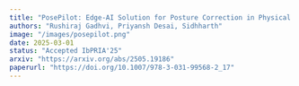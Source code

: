 ```yaml
---
title: "PosePilot: Edge-AI Solution for Posture Correction in Physical Exercises"
authors: "Rushiraj Gadhvi, Priyansh Desai, Sidhharth"
image: "/images/posepilot.png"
date: 2025-03-01
status: "Accepted IbPRIA'25"
arxiv: "https://arxiv.org/abs/2505.19186"
paperurl: "https://doi.org/10.1007/978-3-031-99568-2_17"
---
```

